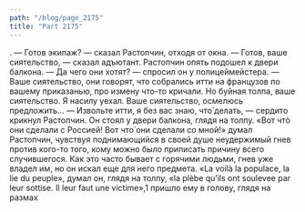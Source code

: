 ```yaml
---
path: "/blog/page_2175"
title: "Part 2175"
---
```


.
— Готов экипаж? — сказал Растопчин, отходя от окна.
— Готов, ваше сиятельство, — сказал адъютант. Растопчин опять подошел к двери балкона.
— Да чего они хотят? — спросил он у полицеймейстера.
— Ваше сиятельство, они говорят, что собрались итти на французов по вашему приказанью, про измену что-то кричали. Но буйная толпа, ваше сиятельство. Я насилу уехал. Ваше сиятельство, осмелюсь предложить...
— Извольте итти, я без вас знаю, что̀ делать, — сердито крикнул Растопчин. Он стоял у двери балкона, глядя на толпу. «Вот чтò они сделали с Россией! Вот что̀ они сделали со мной!» думал Растопчин, чувствуя поднимающийся в своей душе неудержимый гнев против кого-то того, кому можно было приписать причину всего случившегося. Как это часто бывает с горячими людьми, гнев уже владел им, но он искал еще для него предмета. «La voilà la populace, la lie du peuple», думал он, глядя на толпу, «la plèbe qu’ils ont soulevee par leur sottise. Il leur faut une victime»,1 пришло ему в голову, глядя на размах
